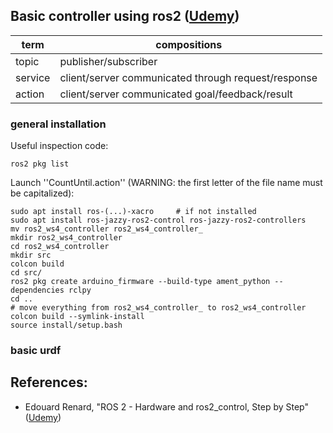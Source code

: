 ## Basic controller using ros2 (<a href="https://www.udemy.com/course/ros2_control/">Udemy</a>)

| term | compositions | 
| - | - | 
| topic | publisher/subscriber | 
| service | client/server communicated through request/response |
| action | client/server communicated goal/feedback/result |

### general installation

Useful inspection code:

    ros2 pkg list

Launch ''CountUntil.action'' (WARNING: the first letter of the file name must be capitalized):

    sudo apt install ros-(...)-xacro     # if not installed
    sudo apt install ros-jazzy-ros2-control ros-jazzy-ros2-controllers
    mv ros2_ws4_controller ros2_ws4_controller_
    mkdir ros2_ws4_controller
    cd ros2_ws4_controller
    mkdir src
    colcon build
    cd src/
    ros2 pkg create arduino_firmware --build-type ament_python --dependencies rclpy
    cd ..
    # move everything from ros2_ws4_controller_ to ros2_ws4_controller
    colcon build --symlink-install
    source install/setup.bash

### basic urdf 




## References:
- Edouard Renard, "ROS 2 - Hardware and ros2_control, Step by Step" (<a href="https://www.udemy.com/course/ros2_control/">Udemy</a>)

